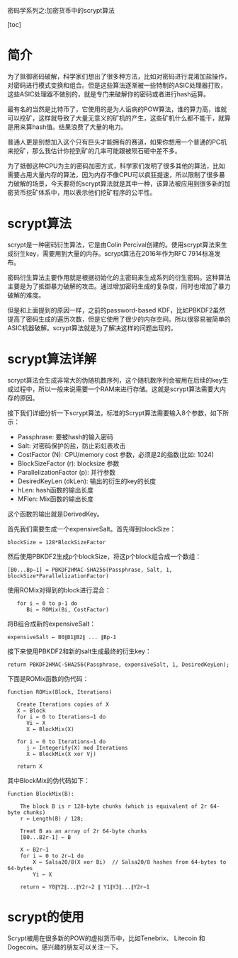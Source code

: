 密码学系列之:加密货币中的scrypt算法

[toc]

# 简介

为了抵御密码破解，科学家们想出了很多种方法，比如对密码进行混淆加盐操作，对密码进行模式变换和组合。但是这些算法逐渐被一些特制的ASIC处理器打败，这些ASIC处理器不做别的，就是专门来破解你的密码或者进行hash运算。

最有名的当然是比特币了，它使用的是为人诟病的POW算法，谁的算力高，谁就可以挖矿，这样就导致了大量无意义的矿机的产生，这些矿机什么都不能干，就算是用来算hash值。结果浪费了大量的电力。

普通人更是别想加入这个只有巨头才能拥有的赛道，如果你想用一个普通的PC机来挖矿，那么我估计你挖到矿的几率可能跟被陨石砸中差不多。

为了抵御这种CPU为主的密码加密方式，科学家们发明了很多其他的算法，比如需要占用大量内存的算法，因为内存不像CPU可以疯狂提速，所以限制了很多暴力破解的场景，今天要将的scrypt算法就是其中一种，该算法被应用到很多新的加密货币挖矿体系中，用以表示他们挖矿程序的公平性。

# scrypt算法

scrypt是一种密码衍生算法，它是由Colin Percival创建的。使用scrypt算法来生成衍生key，需要用到大量的内存。scrypt算法在2016年作为RFC 7914标准发布。

密码衍生算法主要作用就是根据初始化的主密码来生成系列的衍生密码。这种算法主要是为了抵御暴力破解的攻击。通过增加密码生成的复杂度，同时也增加了暴力破解的难度。

但是和上面提到的原因一样，之前的password-based KDF，比如PBKDF2虽然提高了密码生成的遍历次数，但是它使用了很少的内存空间。所以很容易被简单的ASIC机器破解。scrypt算法就是为了解决这样的问题出现的。

# scrypt算法详解

scrypt算法会生成非常大的伪随机数序列，这个随机数序列会被用在后续的key生成过程中，所以一般来说需要一个RAM来进行存储。这就是scrypt算法需要大内存的原因。

接下我们详细分析一下scrypt算法，标准的Scrypt算法需要输入8个参数，如下所示：

* Passphrase: 要被hash的输入密码
* Salt: 对密码保护的盐，防止彩虹表攻击
* CostFactor (N): CPU/memory cost 参数，必须是2的指数(比如: 1024)
* BlockSizeFactor (r):  blocksize 参数
* ParallelizationFactor (p): 并行参数 
* DesiredKeyLen (dkLen): 输出的衍生的key的长度
* hLen:  hash函数的输出长度
* MFlen: Mix函数的输出长度

这个函数的输出就是DerivedKey。

首先我们需要生成一个expensiveSalt。首先得到blockSize：

```
blockSize = 128*BlockSizeFactor 
```

然后使用PBKDF2生成p个blockSize，将这p个block组合成一个数组：

```
[B0...Bp−1] = PBKDF2HMAC-SHA256(Passphrase, Salt, 1, blockSize*ParallelizationFactor)
```

使用ROMix对得到的block进行混合：

```
   for i ← 0 to p-1 do
      Bi ← ROMix(Bi, CostFactor)
```

将B组合成新的expensiveSalt：

```
expensiveSalt ← B0∥B1∥B2∥ ... ∥Bp-1
```

接下来使用PBKDF2和新的salt生成最终的衍生key：

```
return PBKDF2HMAC-SHA256(Passphrase, expensiveSalt, 1, DesiredKeyLen);
```

下面是ROMix函数的伪代码：

```
Function ROMix(Block, Iterations)

   Create Iterations copies of X
   X ← Block
   for i ← 0 to Iterations−1 do
      Vi ← X
      X ← BlockMix(X)

   for i ← 0 to Iterations−1 do
      j ← Integerify(X) mod Iterations 
      X ← BlockMix(X xor Vj)

   return X
```

其中BlockMix的伪代码如下：

```
Function BlockMix(B):

    The block B is r 128-byte chunks (which is equivalent of 2r 64-byte chunks)
    r ← Length(B) / 128;

    Treat B as an array of 2r 64-byte chunks
    [B0...B2r-1] ← B

    X ← B2r−1
    for i ← 0 to 2r−1 do
        X ← Salsa20/8(X xor Bi)  // Salsa20/8 hashes from 64-bytes to 64-bytes
        Yi ← X

    return ← Y0∥Y2∥...∥Y2r−2 ∥ Y1∥Y3∥...∥Y2r−1
```

# scrypt的使用

Scrypt被用在很多新的POW的虚拟货币中，比如Tenebrix、 Litecoin 和 Dogecoin。感兴趣的朋友可以关注一下。



